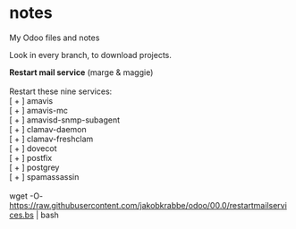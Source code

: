 # notes
My Odoo files and notes

Look in every branch, to download projects.

<b>Restart mail service</b> (marge & maggie)<br>
<br>
Restart these nine services: <br>
 [ + ]  amavis <br>
 [ + ]  amavis-mc <br>
 [ + ]  amavisd-snmp-subagent <br>
 [ + ]  clamav-daemon <br>
 [ + ]  clamav-freshclam <br>
 [ + ]  dovecot <br>
 [ + ]  postfix <br>
 [ + ]  postgrey <br>
 [ + ]  spamassassin <br>
<br>
wget -O- https://raw.githubusercontent.com/jakobkrabbe/odoo/00.0/restartmailservices.bs | bash <br>



